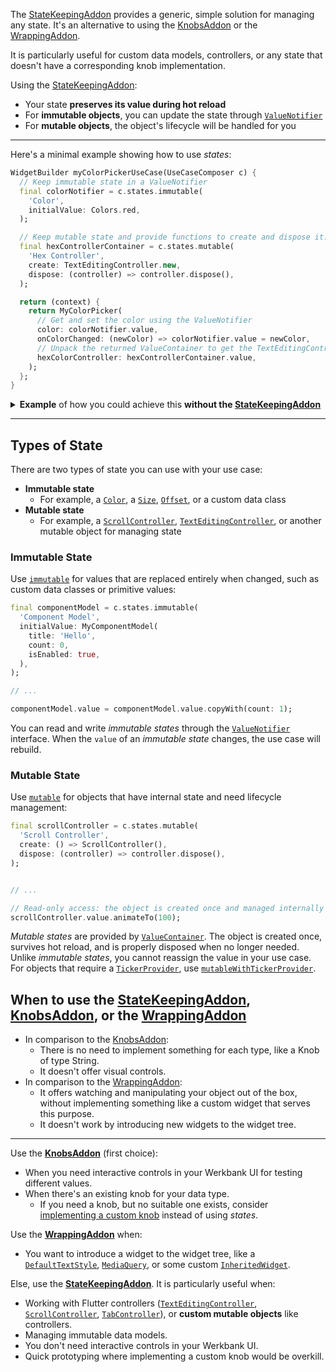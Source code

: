 The [StateKeepingAddon](../werkbank/StateKeepingAddon-class.html) provides a generic, simple solution for managing any state. It's an alternative to using the [KnobsAddon](Knobs-topic.html) or the [WrappingAddon](../werkbank/WrappingAddon-class.html).

It is particularly useful for custom data models, controllers, or any state that doesn't have a corresponding knob implementation.

Using the [StateKeepingAddon](../werkbank/StateKeepingAddon-class.html):
- Your state **preserves its value during hot reload**
- For **immutable objects**, you can update the state through [`ValueNotifier`](https://api.flutter.dev/flutter/foundation/ValueNotifier-class.html)
- For **mutable objects**, the object's lifecycle will be handled for you

---

Here's a minimal example showing how to use *states*:

```dart
WidgetBuilder myColorPickerUseCase(UseCaseComposer c) {
  // Keep immutable state in a ValueNotifier
  final colorNotifier = c.states.immutable(
    'Color',
    initialValue: Colors.red,
  );

  // Keep mutable state and provide functions to create and dispose it.
  final hexControllerContainer = c.states.mutable(
    'Hex Controller',
    create: TextEditingController.new,
    dispose: (controller) => controller.dispose(),
  );

  return (context) {
    return MyColorPicker(
      // Get and set the color using the ValueNotifier
      color: colorNotifier.value,
      onColorChanged: (newColor) => colorNotifier.value = newColor,
      // Unpack the returned ValueContainer to get the TextEditingController
      hexColorController: hexControllerContainer.value,
    );
  };
}
```

<details>
<summary><b>Example</b> of how you could achieve this <b>without the <a href="../werkbank/StateKeepingAddon-class.html">StateKeepingAddon</a></b></summary>

This illustrates what issue the [StateKeepingAddon](../werkbank/StateKeepingAddon-class.html) solves for you, since **you don't have to do this**:

```dart
WidgetBuilder myColorPickerUseCase(UseCaseComposer c) {
  return (context) {
    return _MyColorPickerStateProvider(
      builder: (context, color, setColor, hexColorController) {
        return MyColorPicker(
          color: color,
          onColorChanged: setColor,
          hexColorController: hexColorController,
        );
      },
    );
  };
}

class _MyColorPickerStateProvider extends StatefulWidget {
  const _MyColorPickerStateProvider({
    required this.builder,
  });

  final Widget Function(
    BuildContext context,
    Color color,
    ValueChanged<Color> setColor,
    TextEditingController hexColorController,
    )
  builder;

  @override
  State<_MyColorPickerStateProvider> createState() =>
    _MyColorPickerStateProviderState();
}

class _MyColorPickerStateProviderState
  extends State<_MyColorPickerStateProvider> {
  Color _color = Colors.red;
  final TextEditingController _hexColorController = TextEditingController();

  @override
  void dispose() {
    _hexColorController.dispose();
    super.dispose();
  }

  @override
  Widget build(BuildContext context) {
    return widget.builder(
      context,
      _color,
        (newColor) {
        setState(() {
          _color = newColor;
        });
      },
      _hexColorController,
    );
  }
}
```
</details>

---

## Types of State

There are two types of state you can use with your use case:

- **Immutable state**
  - For example, a [`Color`](https://api.flutter.dev/flutter/dart-ui/Color-class.html), a [`Size`](https://api.flutter.dev/flutter/dart-ui/Size-class.html), [`Offset`](https://api.flutter.dev/flutter/dart-ui/Offset-class.html), or a custom data class
- **Mutable state**
  - For example, a [`ScrollController`](https://api.flutter.dev/flutter/widgets/ScrollController-class.html), [`TextEditingController`](https://api.flutter.dev/flutter/widgets/TextEditingController-class.html), or another mutable object for managing state


### Immutable State

Use [`immutable`](../werkbank/StatesComposer/immutable.html) for values that are replaced entirely when changed, such as custom data classes or primitive values:

```dart
final componentModel = c.states.immutable(
  'Component Model',
  initialValue: MyComponentModel(
    title: 'Hello',
    count: 0,
    isEnabled: true,
  ),
);

// ...

componentModel.value = componentModel.value.copyWith(count: 1);
```

You can read and write *immutable states* through the [`ValueNotifier`](https://api.flutter.dev/flutter/foundation/ValueNotifier-class.html) interface. When the `value` of an *immutable state* changes, the use case will rebuild.

### Mutable State

Use [`mutable`](../werkbank/StatesComposer/mutable.html) for objects that have internal state and need lifecycle management:

```dart
final scrollController = c.states.mutable(
  'Scroll Controller',
  create: () => ScrollController(),
  dispose: (controller) => controller.dispose(),
);


// ...

// Read-only access: the object is created once and managed internally
scrollController.value.animateTo(100);
```

*Mutable states* are provided by [`ValueContainer`](../werkbank/ValueContainer-class.html). The object is created once, survives hot reload, and is properly disposed when no longer needed. Unlike *immutable states*, you cannot reassign the value in your use case.
For objects that require a [`TickerProvider`](https://api.flutter.dev/flutter/scheduler/TickerProvider-class.html), use [`mutableWithTickerProvider`](../werkbank/StatesComposer/mutableWithTickerProvider.html).

## When to use the [StateKeepingAddon](../werkbank/StateKeepingAddon-class.html), [KnobsAddon](Knobs-topic.html), or the [WrappingAddon](../werkbank/WrappingAddon-class.html)

- In comparison to the [KnobsAddon](Knobs-topic.html):
  - There is no need to implement something for each type, like a Knob of type String.
  - It doesn't offer visual controls.
- In comparison to the [WrappingAddon](../werkbank/WrappingAddon-class.html):
  - It offers watching and manipulating your object out of the box, without implementing something like a custom widget that serves this purpose.
  - It doesn't work by introducing new widgets to the widget tree. 
  
---

Use the **[KnobsAddon](Knobs-topic.html)** (first choice):
- When you need interactive controls in your Werkbank UI for testing different values.
- When there's an existing knob for your data type.
  - If you need a knob, but no suitable one exists, consider [implementing a custom knob](Knobs-topic.html) instead of using *states*.

Use the **[WrappingAddon](../werkbank/WrappingAddon-class.html)** when:
- You want to introduce a widget to the widget tree, like a [`DefaultTextStyle`](https://api.flutter.dev/flutter/widgets/DefaultTextStyle-class.html), [`MediaQuery`](https://api.flutter.dev/flutter/widgets/MediaQuery-class.html), or some custom [`InheritedWidget`](https://api.flutter.dev/flutter/widgets/InheritedWidget-class.html).

Else, use the **[StateKeepingAddon](../werkbank/StateKeepingAddon-class.html)**. It is particularly useful when:
- Working with Flutter controllers ([`TextEditingController`](https://api.flutter.dev/flutter/widgets/TextEditingController-class.html), [`ScrollController`](https://api.flutter.dev/flutter/widgets/ScrollController-class.html), [`TabController`](https://api.flutter.dev/flutter/material/TabController-class.html)), or **custom mutable objects** like controllers.
- Managing immutable data models.
- You don't need interactive controls in your Werkbank UI.
- Quick prototyping where implementing a custom knob would be overkill.
